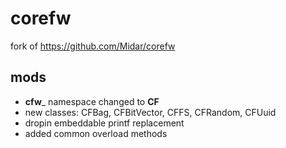 # corefw

fork of https://github.com/Midar/corefw

## mods

* __cfw___ namespace changed to __CF__
* new classes: CFBag, CFBitVector, CFFS, CFRandom, CFUuid
* dropin embeddable printf replacement
* added common overload methods
